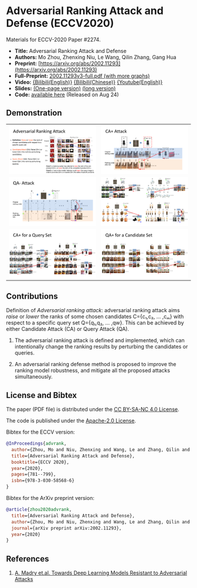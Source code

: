 Adversarial Ranking Attack and Defense (ECCV2020)
===

Materials for ECCV-2020 Paper #2274.

* **Title:** Adversarial Ranking Attack and Defense
* **Authors:** Mo Zhou, Zhenxing Niu, Le Wang, Qilin Zhang, Gang Hua
* **Preprint:** [https://arxiv.org/abs/2002.11293](https://arxiv.org/abs/2002.11293)
* **Full-Preprint:** [2002.11293v3-full.pdf (with more graphs)](assets/2002.11293v3-full.pdf)
* **Video:** [{Bilibili(English)}](https://www.bilibili.com/video/BV1ih411Z7Rn/) [{Bilibili(Chinese)}](https://www.bilibili.com/video/BV1fZ4y1T7oC/) [{Youtube(English)}](https://www.youtube.com/watch?v=vlxfQ-Ip1lQ)
* **Slides:** [(One-page version)](assets/eccv20-short.pdf) [(long version)](assets/eccv20-long.pdf)
* **Code:** [available here](Code/) (Released on Aug 24)

## Demonstration

<table>
  <tr>
    <td>
      <img src="assets/s1.png"/>
    </td>
    <td>
      <img src="assets/s3.png"/>
    </td>
  </tr>
  <tr>
    <td>
      <img src="assets/s4.png"/>
    </td>
    <td>
      <img src="assets/s5.png"/>
    </td>
  </tr>
  <tr>
    <td>
      <img src="assets/s6.png"/>
    </td>
    <td>
      <img src="assets/s7.png"/>
    </td>
  </tr>
</table>

## Contributions

Definition of *Adversarial ranking attack*: adversarial ranking attack aims
*raise* or *lower* the ranks of some chosen candidates C={c₁,c₂, ... ,cₘ} with
respect to a specific query set Q={q₁,q₂, ... ,qw}.  This can be achieved by
either Candidate Attack (CA) or Query Attack (QA).

1. The adversarial ranking attack is defined and implemented, which can
intentionally change the ranking results by perturbing the candidates
or queries.

2. An adversarial ranking defense method is proposed to improve the
ranking model robustness, and mitigate all the proposed attacks
simultaneously.

## License and Bibtex

The paper (PDF file) is distributed under the [CC BY-SA-NC 4.0 License](https://creativecommons.org/licenses/by-nc-sa/4.0/).

The code is published under the [Apache-2.0 License](https://www.apache.org/licenses/LICENSE-2.0).

Bibtex for the ECCV version:
```bib
@InProceedings{advrank,
  author={Zhou, Mo and Niu, Zhenxing and Wang, Le and Zhang, Qilin and Hua, Gang},
  title={Adversarial Ranking Attack and Defense},
  booktitle={ECCV 2020},
  year={2020},
  pages={781--799},
  isbn={978-3-030-58568-6}
}
```

Bibtex for the ArXiv preprint version:
```bib
@article{zhou2020advrank,
  title={Adversarial Ranking Attack and Defense},
  author={Zhou, Mo and Niu, Zhenxing and Wang, Le and Zhang, Qilin and Hua, Gang},
  journal={arXiv preprint arXiv:2002.11293},
  year={2020}
}
```

## References

1. [A. Madry et.al. Towards Deep Learning Models Resistant to Adversarial Attacks](https://arxiv.org/abs/1706.06083)
